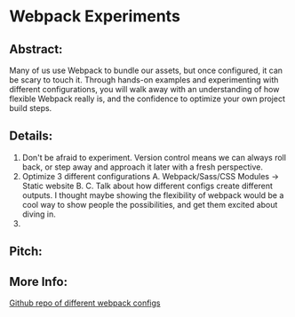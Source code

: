 
# Webpack Experiments

## Abstract:
Many of us use Webpack to bundle our assets, but once configured, it can be scary to touch it. Through hands-on examples and experimenting with different configurations, you will walk away with an understanding of how flexible Webpack really is, and the confidence to optimize your own project build steps. 

## Details:
1. Don't be afraid to experiment. Version control means we can always roll back, or step away and approach it later with a fresh perspective. 
2. Optimize 3 different configurations
  A. Webpack/Sass/CSS Modules -> Static website
  B. 
  C. 
Talk about how different configs create different outputs. I thought maybe showing the flexibility of webpack would be a cool way to show people the possibilities, and get them excited about diving in.
3. 
 
## Pitch:

## More Info:
[Github repo of different webpack configs](https://github.com/knittingcodemonkey/webpack-configs)



